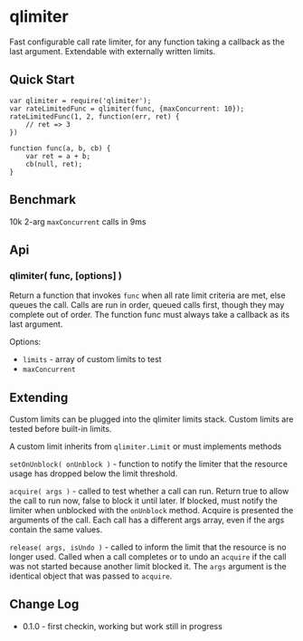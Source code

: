 qlimiter
========


Fast configurable call rate limiter, for any function taking a callback
as the last argument.  Extendable with externally written limits.

Quick Start
-----------

    var qlimiter = require('qlimiter');
    var rateLimitedFunc = qlimiter(func, {maxConcurrent: 10});
    rateLimitedFunc(1, 2, function(err, ret) {
        // ret => 3
    })

    function func(a, b, cb) {
        var ret = a + b;
        cb(null, ret);
    }


Benchmark
---------

10k 2-arg `maxConcurrent` calls in 9ms


Api
---

### qlimiter( func, [options] )

Return a function that invokes `func` when all rate limit criteria are met,
else queues the call.  Calls are run in order, queued calls first, though they
may complete out of order.  The function func must always take a callback as
its last argument.

Options:
- `limits` - array of custom limits to test
- `maxConcurrent`


Extending
---------

Custom limits can be plugged into the qlimiter limits stack.
Custom limits are tested before built-in limits.

A custom limit inherits from `qlimiter.Limit` or must implements methods

`setOnUnblock( onUnblock )` - function to notify the limiter that the resource
usage has dropped below the limit threshold.

`acquire( args )` - called to test whether a call can run.  Return true to allow
the call to run now, false to block it until later.  If blocked, must notify the
limiter when unblocked with the `onUnblock` method.  Acquire is presented the
arguments of the call.  Each call has a different args array, even if the args
contain the same values.

`release( args, isUndo )` - called to inform the limit that the resource is no
longer used.  Called when a call completes or to undo an `acquire` if the call was
not started because another limit blocked it.  The `args` argument is the identical
object that was passed to `acquire`.


Change Log
----------

- 0.1.0 - first checkin, working but work still in progress
